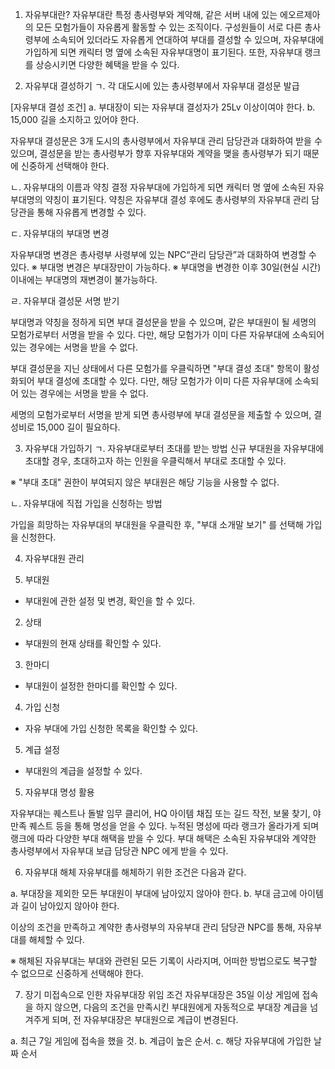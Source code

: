  1. 자유부대란?
자유부대란 특정 총사령부와 계약해, 같은 서버 내에 있는 에오르제아의 모든 모험가들이 자유롭게 활동할 수 있는 조직이다.
구성원들이 서로 다른 총사령부에 소속되어 있더라도 자유롭게 연대하여 부대를 결성할 수 있으며, 자유부대에 가입하게 되면
캐릭터 명 옆에 소속된 자유부대명이 표기된다.
또한, 자유부대 랭크를 상승시키면 다양한 혜택을 받을 수 있다.


 2. 자유부대 결성하기
ㄱ. 각 대도시에 있는 총사령부에서 자유부대 결성문 발급

		
[자유부대 결성 조건]
a. 부대장이 되는 자유부대 결성자가 25Lv 이상이여야 한다.
b. 15,000 길을 소지하고 있어야 한다.

자유부대 결성문은 3개 도시의 총사령부에서 자유부대 관리 담당관과 대화하여 받을 수 있으며,
결성문을 받는 총사령부가 향후 자유부대와 계약을 맺을 총사령부가 되기 때문에 신중하게 선택해야 한다.

ㄴ. 자유부대의 이름과 약칭 결정
자유부대에 가입하게 되면 캐릭터 명 옆에 소속된 자유부대명의 약칭이 표기된다.
약칭은 자유부대 결성 후에도 총사령부의 자유부대 관리 담당관을 통해 자유롭게 변경할 수 있다.

ㄷ. 자유부대의 부대명 변경

자유부대명 변경은 총사령부 사령부에 있는 NPC“관리 담당관”과 대화하여 변경할 수 있다.
※ 부대명 변경은 부대장만이 가능하다.
※ 부대명을 변경한 이후 30일(현실 시간) 이내에는 부대명의 재변경이 불가능하다.

ㄹ. 자유부대 결성문 서명 받기



부대명과 약칭을 정하게 되면 부대 결성문을 받을 수 있으며, 같은 부대원이 될 세명의 모험가로부터 서명을 받을 수 있다.
다만, 해당 모험가가 이미 다른 자유부대에 소속되어 있는 경우에는 서명을 받을 수 없다.

부대 결성문을 지닌 상태에서 다른 모험가를 우클릭하면 "부대 결성 초대" 항목이 활성화되어 부대 결성에 초대할 수 있다.
다만, 해당 모험가가 이미 다른 자유부대에 소속되어 있는 경우에는 서명을 받을 수 없다.

세명의 모험가로부터 서명을 받게 되면 총사령부에 부대 결성문을 제출할 수 있으며, 결성비로 15,000 길이 필요하다.


 3. 자유부대 가입하기
ㄱ. 자유부대로부터 초대를 받는 방법
신규 부대원을 자유부대에 초대할 경우, 초대하고자 하는 인원을 우클릭해서 부대로 초대할 수 있다.

※ "부대 초대" 권한이 부여되지 않은 부대원은 해당 기능을 사용할 수 없다.

ㄴ. 자유부대에 직접 가입을 신청하는 방법

	
가입을 희망하는 자유부대의 부대원을 우클릭한 후, "부대 소개말 보기" 를 선택해 가입을 신청한다.


 4. 자유부대원 관리


1. 부대원
- 부대원에 관한 설정 및 변경, 확인을 할 수 있다.

2. 상태
- 부대원의 현재 상태를 확인할 수 있다.

3. 한마디
- 부대원이 설정한 한마디를 확인할 수 있다.

4. 가입 신청
- 자유 부대에 가입 신청한 목록을 확인할 수 있다.

5. 계급 설정
- 부대원의 계급을 설정할 수 있다.


 5. 자유부대 명성 활용


자유부대는 퀘스트나 돌발 임무 클리어, HQ 아이템 채집 또는 길드 작전, 보물 찾기, 야만족 퀘스트 등을 통해 명성을 얻을 수 있다.
누적된 명성에 따라 랭크가 올라가게 되며 랭크에 따라 다양한 부대 해택을 받을 수 있다.
부대 해택은 소속된 자유부대와 계약한 총사령부에서 자유부대 보급 담당관 NPC 에게 받을 수 있다.


 6. 자유부대 해체
자유부대를 해체하기 위한 조건은 다음과 같다.

a. 부대장을 제외한 모든 부대원이 부대에 남아있지 않아야 한다.
b. 부대 금고에 아이템과 길이 남아있지 않아야 한다.

이상의 조건을 만족하고 계약한 총사령부의 자유부대 관리 담당관 NPC를 통해, 자유부대를 해체할 수 있다.

※ 해체된 자유부대는 부대와 관련된 모든 기록이 사라지며, 어떠한 방법으로도 복구할 수 없으므로 신중하게 선택해야 한다.


 7. 장기 미접속으로 인한 자유부대장 위임 조건
자유부대장은 35일 이상 게임에 접속을 하지 않으면, 다음의 조건을 만족시킨 부대원에게 자동적으로 부대장 계급을 넘겨주게 되며,
전 자유부대장은 부대원으로 계급이 변경된다.

a. 최근 7일 게임에 접속을 했을 것.
b. 계급이 높은 순서.
c. 해당 자유부대에 가입한 날짜 순서